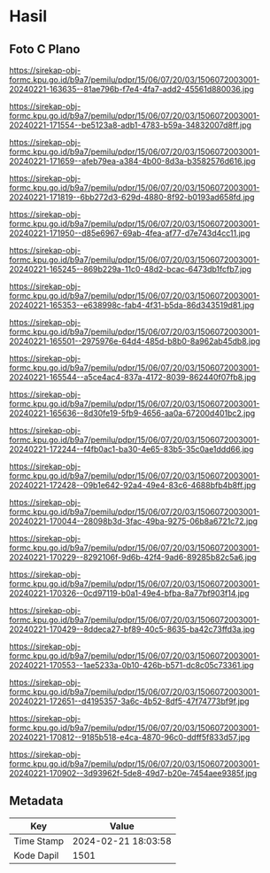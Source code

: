 # Hasil

## Foto C Plano

https://sirekap-obj-formc.kpu.go.id/b9a7/pemilu/pdpr/15/06/07/20/03/1506072003001-20240221-163635--81ae796b-f7e4-4fa7-add2-45561d880036.jpg

https://sirekap-obj-formc.kpu.go.id/b9a7/pemilu/pdpr/15/06/07/20/03/1506072003001-20240221-171554--be5123a8-adb1-4783-b59a-34832007d8ff.jpg

https://sirekap-obj-formc.kpu.go.id/b9a7/pemilu/pdpr/15/06/07/20/03/1506072003001-20240221-171659--afeb79ea-a384-4b00-8d3a-b3582576d616.jpg

https://sirekap-obj-formc.kpu.go.id/b9a7/pemilu/pdpr/15/06/07/20/03/1506072003001-20240221-171819--6bb272d3-629d-4880-8f92-b0193ad658fd.jpg

https://sirekap-obj-formc.kpu.go.id/b9a7/pemilu/pdpr/15/06/07/20/03/1506072003001-20240221-171950--d85e6967-69ab-4fea-af77-d7e743d4cc11.jpg

https://sirekap-obj-formc.kpu.go.id/b9a7/pemilu/pdpr/15/06/07/20/03/1506072003001-20240221-165245--869b229a-11c0-48d2-bcac-6473db1fcfb7.jpg

https://sirekap-obj-formc.kpu.go.id/b9a7/pemilu/pdpr/15/06/07/20/03/1506072003001-20240221-165353--e638998c-fab4-4f31-b5da-86d343519d81.jpg

https://sirekap-obj-formc.kpu.go.id/b9a7/pemilu/pdpr/15/06/07/20/03/1506072003001-20240221-165501--2975976e-64d4-485d-b8b0-8a962ab45db8.jpg

https://sirekap-obj-formc.kpu.go.id/b9a7/pemilu/pdpr/15/06/07/20/03/1506072003001-20240221-165544--a5ce4ac4-837a-4172-8039-862440f07fb8.jpg

https://sirekap-obj-formc.kpu.go.id/b9a7/pemilu/pdpr/15/06/07/20/03/1506072003001-20240221-165636--8d30fe19-5fb9-4656-aa0a-67200d401bc2.jpg

https://sirekap-obj-formc.kpu.go.id/b9a7/pemilu/pdpr/15/06/07/20/03/1506072003001-20240221-172244--f4fb0ac1-ba30-4e65-83b5-35c0ae1ddd66.jpg

https://sirekap-obj-formc.kpu.go.id/b9a7/pemilu/pdpr/15/06/07/20/03/1506072003001-20240221-172428--09b1e642-92a4-49e4-83c6-4688bfb4b8ff.jpg

https://sirekap-obj-formc.kpu.go.id/b9a7/pemilu/pdpr/15/06/07/20/03/1506072003001-20240221-170044--28098b3d-3fac-49ba-9275-06b8a6721c72.jpg

https://sirekap-obj-formc.kpu.go.id/b9a7/pemilu/pdpr/15/06/07/20/03/1506072003001-20240221-170229--8292106f-9d6b-42f4-9ad6-89285b82c5a6.jpg

https://sirekap-obj-formc.kpu.go.id/b9a7/pemilu/pdpr/15/06/07/20/03/1506072003001-20240221-170326--0cd97119-b0a1-49e4-bfba-8a77bf903f14.jpg

https://sirekap-obj-formc.kpu.go.id/b9a7/pemilu/pdpr/15/06/07/20/03/1506072003001-20240221-170429--8ddeca27-bf89-40c5-8635-ba42c73ffd3a.jpg

https://sirekap-obj-formc.kpu.go.id/b9a7/pemilu/pdpr/15/06/07/20/03/1506072003001-20240221-170553--1ae5233a-0b10-426b-b571-dc8c05c73361.jpg

https://sirekap-obj-formc.kpu.go.id/b9a7/pemilu/pdpr/15/06/07/20/03/1506072003001-20240221-172651--d4195357-3a6c-4b52-8df5-47f74773bf9f.jpg

https://sirekap-obj-formc.kpu.go.id/b9a7/pemilu/pdpr/15/06/07/20/03/1506072003001-20240221-170812--9185b518-e4ca-4870-96c0-ddff5f833d57.jpg

https://sirekap-obj-formc.kpu.go.id/b9a7/pemilu/pdpr/15/06/07/20/03/1506072003001-20240221-170902--3d93962f-5de8-49d7-b20e-7454aee9385f.jpg


## Metadata

| Key        | Value               |
| ---------- | ------------------- |
| Time Stamp | 2024-02-21 18:03:58 |
| Kode Dapil | 1501                |



